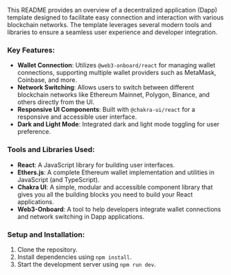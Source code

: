 This README provides an overview of a decentralized application (Dapp) template designed to facilitate easy connection and interaction with various blockchain networks. The template leverages several modern tools and libraries to ensure a seamless user experience and developer integration.

### Key Features:

-   **Wallet Connection**: Utilizes `@web3-onboard/react` for managing wallet connections, supporting multiple wallet providers such as MetaMask, Coinbase, and more.
-   **Network Switching**: Allows users to switch between different blockchain networks like Ethereum Mainnet, Polygon, Binance, and others directly from the UI.
-   **Responsive UI Components**: Built with `@chakra-ui/react` for a responsive and accessible user interface.
-   **Dark and Light Mode**: Integrated dark and light mode toggling for user preference.

### Tools and Libraries Used:

-   **React**: A JavaScript library for building user interfaces.
-   **Ethers.js**: A complete Ethereum wallet implementation and utilities in JavaScript (and TypeScript).
-   **Chakra UI**: A simple, modular and accessible component library that gives you all the building blocks you need to build your React applications.
-   **Web3-Onboard**: A tool to help developers integrate wallet connections and network switching in Dapp applications.

### Setup and Installation:

1. Clone the repository.
2. Install dependencies using `npm install`.
3. Start the development server using `npm run dev`.
